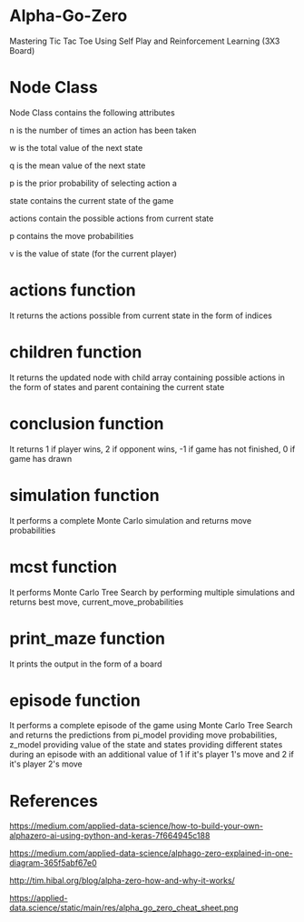 # Alpha-Go-Zero
Mastering Tic Tac Toe Using Self Play and Reinforcement Learning (3X3 Board)

# Node Class
Node Class contains the following attributes

n is the number of times an action has been taken

w is the total value of the next state

q is the mean value of the next state

p is the prior probability of selecting action a 

state contains the current state of the game

actions contain the possible actions from current state

p contains the move probabilities

v is the value of state (for the current player)

# actions function
It returns the actions possible from current state in the form of indices

# children function
It returns the updated node with child array containing possible actions in the form of states and parent containing the current state

# conclusion function
It returns 1 if player wins, 2 if opponent wins, -1 if game has not finished, 0 if game has drawn

# simulation function
It performs a complete Monte Carlo simulation and returns move probabilities

# mcst function
It performs Monte Carlo Tree Search by performing multiple simulations and returns best move, current_move_probabilities

# print_maze function
It prints the output in the form of a board

# episode function
It performs a complete episode of the game using Monte Carlo Tree Search and returns the predictions from pi_model providing move probabilities, z_model providing value of the state and states providing different states during an episode with an additional value of 1 if it's player 1's move and 2 if it's player 2's move 

# References
https://medium.com/applied-data-science/how-to-build-your-own-alphazero-ai-using-python-and-keras-7f664945c188

https://medium.com/applied-data-science/alphago-zero-explained-in-one-diagram-365f5abf67e0

http://tim.hibal.org/blog/alpha-zero-how-and-why-it-works/

https://applied-data.science/static/main/res/alpha_go_zero_cheat_sheet.png
